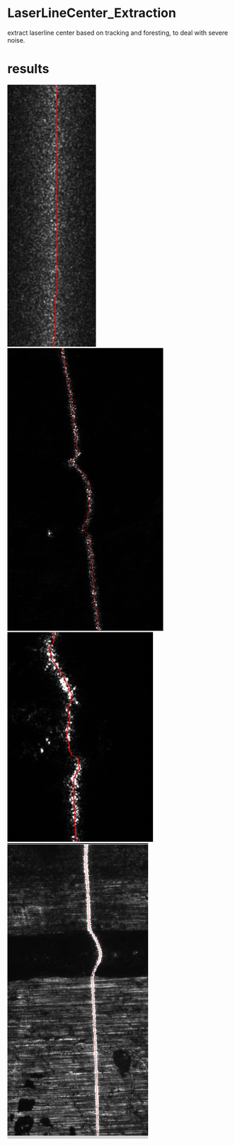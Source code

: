 # LaserLineCenter_Extraction
extract laserline center based on tracking and foresting, to deal with severe noise.

# results
<img src="https://raw.githubusercontent.com/ge95net/LaserLineCenter_Extraction/main/image/ours.png" > 
<img src="https://raw.githubusercontent.com/ge95net/LaserLineCenter_Extraction/main/image/ours1.png" >
<img src="https://raw.githubusercontent.com/ge95net/LaserLineCenter_Extraction/main/image/ours2.png" >
<img src="https://raw.githubusercontent.com/ge95net/LaserLineCenter_Extraction/main/image/ours3.png">
